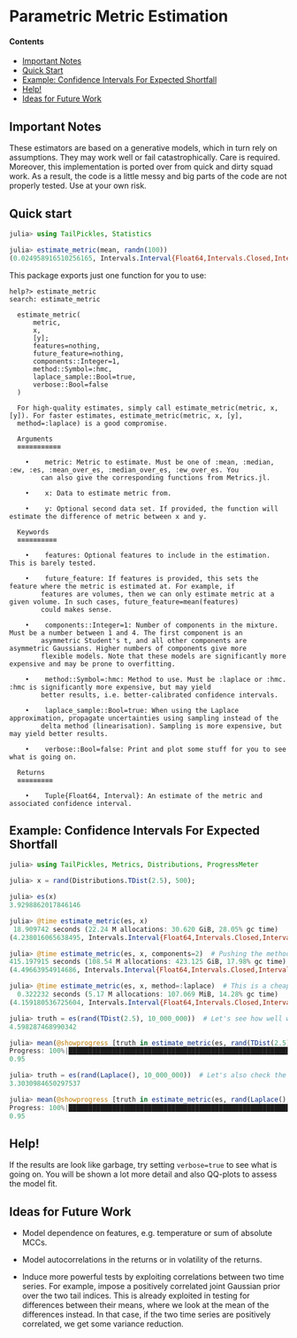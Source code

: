 # Parametric Metric Estimation

#### Contents

- [Important Notes](#important-notes)
- [Quick Start](#quick-start)
- [Example: Confidence Intervals For Expected Shortfall](#example-confidence-intervals-for-expected-shortfall)
- [Help!](#help)
- [Ideas for Future Work](#ideas-for-future-work)

## Important Notes

These estimators are based on a generative models, which in turn rely
on assumptions.
They may work well or fail catastrophically.
Care is required.
Moreover, this implementation is ported over from quick and dirty squad work.
As a result, the code is a little messy and big parts of the code are not
properly tested.
Use at your own risk.

## Quick start

```julia
julia> using TailPickles, Statistics

julia> estimate_metric(mean, randn(100))
(0.024958916510256165, Intervals.Interval{Float64,Intervals.Closed,Intervals.Closed}(-0.20370101694421278, 0.2945224118131819))
```

This package exports just one function for you to use:

```
help?> estimate_metric
search: estimate_metric

  estimate_metric(
      metric,
      x,
      [y];
      features=nothing,
      future_feature=nothing,
      components::Integer=1,
      method::Symbol=:hmc,
      laplace_sample::Bool=true,
      verbose::Bool=false
  )

  For high-quality estimates, simply call estimate_metric(metric, x, [y]). For faster estimates, estimate_metric(metric, x, [y],
  method=:laplace) is a good compromise.

  Arguments
  ≡≡≡≡≡≡≡≡≡≡≡

    •    metric: Metric to estimate. Must be one of :mean, :median, :ew, :es, :mean_over_es, :median_over_es, :ew_over_es. You
        can also give the corresponding functions from Metrics.jl.

    •    x: Data to estimate metric from.

    •    y: Optional second data set. If provided, the function will estimate the difference of metric between x and y.

  Keywords
  ≡≡≡≡≡≡≡≡≡≡

    •    features: Optional features to include in the estimation. This is barely tested.

    •    future_feature: If features is provided, this sets the feature where the metric is estimated at. For example, if
        features are volumes, then we can only estimate metric at a given volume. In such cases, future_feature=mean(features)
        could makes sense.

    •    components::Integer=1: Number of components in the mixture. Must be a number between 1 and 4. The first component is an
        asymmetric Student's t, and all other components are asymmetric Gaussians. Higher numbers of components give more
        flexible models. Note that these models are significantly more expensive and may be prone to overfitting.

    •    method::Symbol=:hmc: Method to use. Must be :laplace or :hmc. :hmc is significantly more expensive, but may yield
        better results, i.e. better-calibrated confidence intervals.

    •    laplace_sample::Bool=true: When using the Laplace approximation, propagate uncertainties using sampling instead of the
        delta method (linearisation). Sampling is more expensive, but may yield better results.

    •    verbose::Bool=false: Print and plot some stuff for you to see what is going on.

  Returns
  ≡≡≡≡≡≡≡≡≡

    •    Tuple{Float64, Interval}: An estimate of the metric and associated confidence interval.

```

## Example: Confidence Intervals For Expected Shortfall

```julia
julia> using TailPickles, Metrics, Distributions, ProgressMeter

julia> x = rand(Distributions.TDist(2.5), 500);

julia> es(x)
3.9298862017846146

julia> @time estimate_metric(es, x)
 18.909742 seconds (22.24 M allocations: 30.620 GiB, 28.05% gc time)
(4.238016065638495, Intervals.Interval{Float64,Intervals.Closed,Intervals.Closed}(3.3429874113836213, 6.217255521253619))

julia> @time estimate_metric(es, x, components=2)  # Pushing the method to its limits.
415.197915 seconds (108.54 M allocations: 423.125 GiB, 17.98% gc time)
(4.49663954914686, Intervals.Interval{Float64,Intervals.Closed,Intervals.Closed}(3.3187778461836412, 7.600391091124792))

julia> @time estimate_metric(es, x, method=:laplace)  # This is a cheap approximation.
  0.322232 seconds (5.17 M allocations: 107.069 MiB, 14.28% gc time)
(4.159180536725604, Intervals.Interval{Float64,Intervals.Closed,Intervals.Closed}(3.273044330090013, 5.255048956899458))

julia> truth = es(rand(TDist(2.5), 10_000_000))  # Let's see how well we did.
4.598287468990342

julia> mean(@showprogress [truth in estimate_metric(es, rand(TDist(2.5), 500), method=:laplace)[2] for i = 1:200])
Progress: 100%|███████████████████████████████████████████████████████████████████████████████| Time: 0:01:04
0.95

julia> truth = es(rand(Laplace(), 10_000_000))  # Let's also check the case of a Laplace distribution.
3.3030984650297537

julia> mean(@showprogress [truth in estimate_metric(es, rand(Laplace(), 500), method=:laplace)[2] for i = 1:200])
Progress: 100%|███████████████████████████████████████████████████████████████████████████████| Time: 0:01:10
0.95
```

## Help!

If the results are look like garbage, try setting `verbose=true` to see what is going on.
You will be shown a lot more detail and also QQ-plots to assess the model fit.

## Ideas for Future Work

- Model dependence on features, e.g. temperature or sum of absolute MCCs.

- Model autocorrelations in the returns or in volatility of the returns.

-
    Induce more powerful tests by exploiting correlations between two time series.
    For example, impose a positively correlated joint Gaussian prior over the two tail indices.
    This is already exploited in testing for differences between their means, where we look at the mean of the differences instead.
    In that case, if the two time series are positively correlated, we get some variance reduction.
